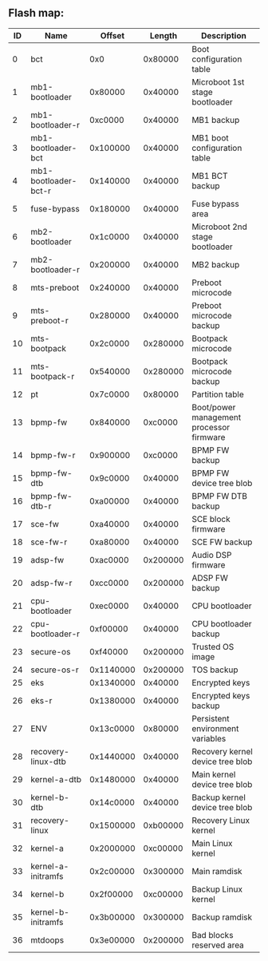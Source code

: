 ## Flash map:

| ID | Name | Offset | Length | Description |
| -- | ---- | ------ | ------ | ----------- |
| 0 | bct | 0x0 | 0x80000 | Boot configuration table |
| 1 | mb1-bootloader | 0x80000 | 0x40000 | Microboot 1st stage bootloader |
| 2 | mb1-bootloader-r | 0xc0000 | 0x40000 | MB1 backup |
| 3 | mb1-bootloader-bct | 0x100000 | 0x40000 | MB1 boot configuration table |
| 4 | mb1-bootloader-bct-r | 0x140000 | 0x40000 | MB1 BCT backup |
| 5 | fuse-bypass | 0x180000 | 0x40000 | Fuse bypass area |
| 6 | mb2-bootloader | 0x1c0000 | 0x40000 | Microboot 2nd stage bootloader |
| 7 | mb2-bootloader-r | 0x200000 | 0x40000 | MB2 backup |
| 8 | mts-preboot | 0x240000 | 0x40000 | Preboot microcode |
| 9 | mts-preboot-r | 0x280000 | 0x40000 | Preboot microcode backup |
| 10 | mts-bootpack | 0x2c0000 | 0x280000 | Bootpack microcode |
| 11 | mts-bootpack-r | 0x540000 | 0x280000 | Bootpack microcode backup |
| 12 | pt | 0x7c0000 | 0x80000 | Partition table |
| 13 | bpmp-fw | 0x840000 | 0xc0000 | Boot/power management processor firmware |
| 14 | bpmp-fw-r | 0x900000 | 0xc0000 | BPMP FW backup |
| 15 | bpmp-fw-dtb | 0x9c0000 | 0x40000 | BPMP FW device tree blob |
| 16 | bpmp-fw-dtb-r | 0xa00000 | 0x40000 | BPMP FW DTB backup |
| 17 | sce-fw | 0xa40000 | 0x40000 | SCE block firmware |
| 18 | sce-fw-r | 0xa80000 | 0x40000 | SCE FW backup |
| 19 | adsp-fw | 0xac0000 | 0x200000 | Audio DSP firmware |
| 20 | adsp-fw-r | 0xcc0000 | 0x200000 | ADSP FW backup |
| 21 | cpu-bootloader | 0xec0000 | 0x40000 | CPU bootloader |
| 22 | cpu-bootloader-r | 0xf00000 | 0x40000 | CPU bootloader backup |
| 23 | secure-os | 0xf40000 | 0x200000 | Trusted OS image |
| 24 | secure-os-r | 0x1140000 | 0x200000 | TOS backup |
| 25 | eks | 0x1340000 | 0x40000 | Encrypted keys |
| 26 | eks-r | 0x1380000 | 0x40000 | Encrypted keys backup |
| 27 | ENV | 0x13c0000 | 0x80000 | Persistent environment variables |
| 28 | recovery-linux-dtb | 0x1440000 | 0x40000 | Recovery kernel device tree blob |
| 29 | kernel-a-dtb | 0x1480000 | 0x40000 | Main kernel device tree blob |
| 30 | kernel-b-dtb | 0x14c0000 | 0x40000 | Backup kernel device tree blob |
| 31 | recovery-linux | 0x1500000 | 0xb00000 | Recovery Linux kernel |
| 32 | kernel-a | 0x2000000 | 0xc00000 | Main Linux kernel |
| 33 | kernel-a-initramfs | 0x2c00000 | 0x300000 | Main ramdisk |
| 34 | kernel-b | 0x2f00000 | 0xc00000 | Backup Linux kernel |
| 35 | kernel-b-initramfs | 0x3b00000 | 0x300000 | Backup ramdisk |
| 36 | mtdoops | 0x3e00000 | 0x200000 | Bad blocks reserved area |
